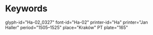 # Keywords
glyph-id="Ha-02_0327"
font-id="Ha-02"
printer-id="Ha"
printer="Jan Haller"
period="1505–1525"
place="Kraków"
PT plate="165"
